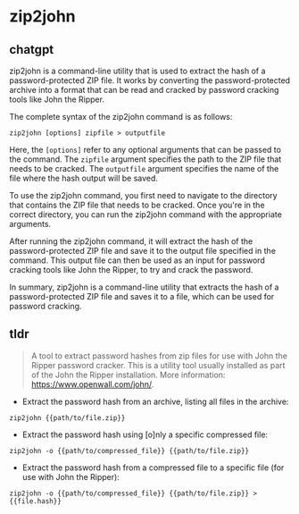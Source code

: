 # zip2john 
## chatgpt 
zip2john is a command-line utility that is used to extract the hash of a password-protected ZIP file. It works by converting the password-protected archive into a format that can be read and cracked by password cracking tools like John the Ripper.

The complete syntax of the zip2john command is as follows:

```
zip2john [options] zipfile > outputfile
```

Here, the `[options]` refer to any optional arguments that can be passed to the command. The `zipfile` argument specifies the path to the ZIP file that needs to be cracked. The `outputfile` argument specifies the name of the file where the hash output will be saved.

To use the zip2john command, you first need to navigate to the directory that contains the ZIP file that needs to be cracked. Once you're in the correct directory, you can run the zip2john command with the appropriate arguments.

After running the zip2john command, it will extract the hash of the password-protected ZIP file and save it to the output file specified in the command. This output file can then be used as an input for password cracking tools like John the Ripper, to try and crack the password.

In summary, zip2john is a command-line utility that extracts the hash of a password-protected ZIP file and saves it to a file, which can be used for password cracking. 

## tldr 
 
> A tool to extract password hashes from zip files for use with John the Ripper password cracker.
> This is a utility tool usually installed as part of the John the Ripper installation.
> More information: <https://www.openwall.com/john/>.

- Extract the password hash from an archive, listing all files in the archive:

`zip2john {{path/to/file.zip}}`

- Extract the password hash using [o]nly a specific compressed file:

`zip2john -o {{path/to/compressed_file}} {{path/to/file.zip}}`

- Extract the password hash from a compressed file to a specific file (for use with John the Ripper):

`zip2john -o {{path/to/compressed_file}} {{path/to/file.zip}} > {{file.hash}}`
